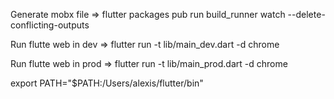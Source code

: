 Generate mobx file => flutter packages pub run build_runner watch --delete-conflicting-outputs

Run flutte web in dev => flutter run -t lib/main_dev.dart -d chrome

Run flutte web in prod => flutter run -t lib/main_prod.dart -d chrome

export PATH="$PATH:/Users/alexis/flutter/bin"
